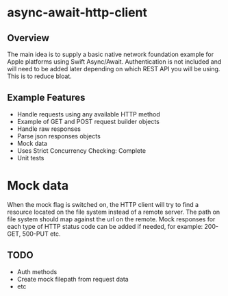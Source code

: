 # async-await-http-client

## Overview
The main idea is to supply a basic native network foundation example for Apple platforms using Swift Async/Await.
Authentication is not included and will need to be added later depending on which REST API you will be using. This is to reduce bloat.

## Example Features
- Handle requests using any available HTTP method
- Example of GET and POST request builder objects
- Handle raw responses
- Parse json responses objects
- Mock data
- Uses Strict Concurrency Checking: Complete 
- Unit tests

# Mock data
When the mock flag is switched on, the HTTP client will try to find a resource located on the file system instead of a remote server. The path on file system should map against the url on the remote. Mock responses for each type of HTTP status code can be added if needed, for example: 200-GET, 500-PUT etc.


## TODO
- Auth methods
- Create mock filepath from request data
- etc
